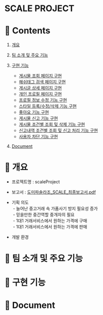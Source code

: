# SCALE PROJECT
 
# :pushpin: Contents
1. [개요](#pushpin-개요)

2. [팀 소개 및 주요 기능](#pushpin-팀-소개-및-주요-기능)

3. [구현 기능](#pushpin-구현-기능) <br>
   - [게시물 조회 페이지 구현]() <br>
   - [해쉬태그 검색 페이지 구현]() <br>
   - [게시글 상세 페이지 구현]() <br>
   - [개인 프로필 페이지 구현]() <br>
   - [프로필 정보 수정 기능 구현]() <br>
   - [스타일 등록/수정/삭제 기능 구현]() <br>
   - [좋아요 기능 구현]() <br>
   - [게시물 신고 기능 구현]() <br>
   - [게시물 조건별 조회 및 삭제 기능 구현]() <br>
   - [신고내역 조건별 조회 및 신고 처리 기능 구현]() <br>
   - [사용자 차단 기능 구현]() <br>

4. [Document](#pushpin-document)
 
# :pushpin: 개요
- 프로젝트명 : scaleProject

- 보고서 : [도미파솔라조_SCALE_최종보고서.pdf](https://github.com/Munjiring/scaleProject/files/10863179/_SCALE_.pptx)

- 기획 의도 <br>
&nbsp;- 늘어난 중고거래 속 가품사기 방지 필요성 증가 <br>
&nbsp;- 믿을만한 중간역할 중개자의 필요 <br>
&nbsp;- 1대1 거래서비스에서 원하는 가격에 구매 <br>
&nbsp;- 1대1 거래서비스에서 원하는 가격에 판매 <br>

- 개발 환경

 
# :pushpin: 팀 소개 및 주요 기능
 
# :pushpin: 구현 기능

# :pushpin: Document
